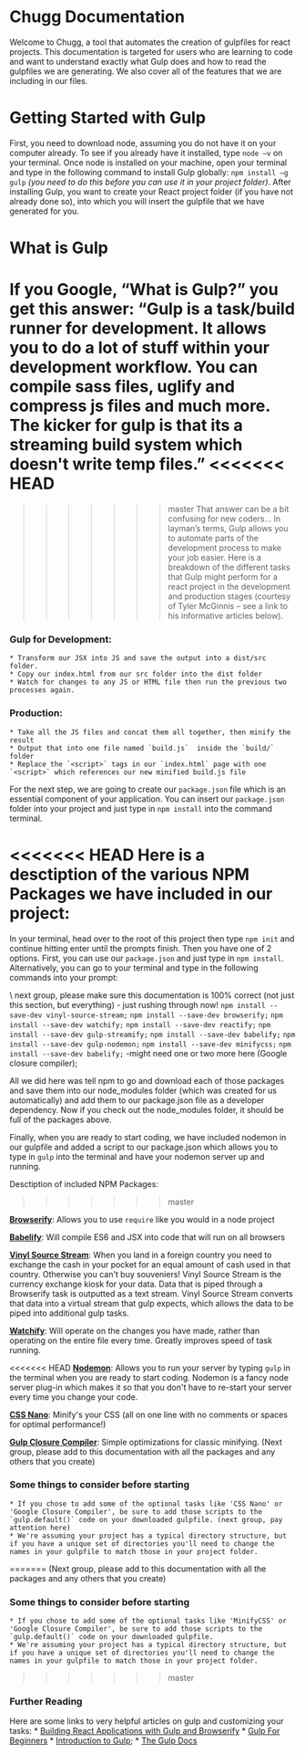 # Chugg Documentation

Welcome to Chugg, a tool that automates the creation of gulpfiles for react projects. This documentation is targeted for users who are learning to code and want to understand exactly what Gulp does and how to read the gulpfiles we are generating. We also cover all of the features that we are including in our files.

# Getting Started with Gulp

First, you need to download node, assuming you do not have it on your computer already. To see if you already have it installed, type `node –v` on your terminal. Once node is installed on your machine, open your terminal and type in the following command to install Gulp globally: `npm install –g gulp` *(you need to do this before you can use it in your project folder)*.
After installing Gulp, you want to create your React project folder (if you have not already done so), into which you will insert the gulpfile that we have generated for you.

# What is Gulp

If you Google, “What is Gulp?” you get this answer: “Gulp is a task/build runner for development. It allows you to do a lot of stuff within your development workflow. You can compile sass files, uglify and compress js files and much more. The kicker for gulp is that its a streaming build system which doesn't write temp files.”
<<<<<<< HEAD
=======

>>>>>>> master
That answer can be a bit confusing for new coders... In layman’s terms, Gulp allows you to automate parts of the development process to make your job easier. Here is a breakdown of the different tasks that Gulp might perform for a react project in the development and production stages (courtesy of Tyler McGinnis – see a link to his informative articles below).

### Gulp for Development:
    * Transform our JSX into JS and save the output into a dist/src folder.
    * Copy our index.html from our src folder into the dist folder
    * Watch for changes to any JS or HTML file then run the previous two processes again.

### Production:
    * Take all the JS files and concat them all together, then minify the result
    * Output that into one file named `build.js`  inside the `build/` folder
    * Replace the `<script>` tags in our `index.html` page with one `<script>` which references our new minified build.js file
For the next step, we are going to create our `package.json` file which is an essential component of your application. You can insert our `package.json` folder into your project and just type in `npm install` into the command terminal.

<<<<<<< HEAD
Here is a desctiption of the various NPM Packages we have included in our project:
=======

In your terminal, head over to the root of this project then type `npm init` and continue hitting enter until the prompts finish. Then you have one of 2 options. First, you can use our `package.json` and just type in `npm install`. Alternatively, you can go to your terminal and type in the following commands into your prompt:

\\ next group, please make sure this documentation is 100% correct (not just this section, but everything) - just rushing through now!
`npm install --save-dev vinyl-source-stream;`
`npm install --save-dev browserify;`
`npm install --save-dev watchify;`
`npm install --save-dev reactify;`
`npm install --save-dev gulp-streamify;`
`npm install --save-dev babelify;`
`npm install --save-dev gulp-nodemon;`
`npm install --save-dev minifycss;`
`npm install --save-dev babelify;`
-might need one or two more here (Google closure compiler);


All we did here was tell npm to go and download each of those packages and save them into our node_modules folder (which was created for us automatically) and add them to our package.json file as a developer dependency. Now if you check out the node_modules folder, it should be full of the packages above.

Finally, when you are ready to start coding, we have included nodemon in our gulpfile and added a script to our package.json which allows you to type in `gulp` into the terminal and have your nodemon server up and running.

Desctiption of included NPM Packages:
>>>>>>> master

[__Browserify__](https://www.npmjs.com/package/browserify "Browserify"):
Allows you to use `require` like you would in a node project

[__Babelify__](https://www.npmjs.com/package/babelify "Babelify"): Will compile ES6 and JSX into code that will run on all browsers

[__Vinyl Source Stream__](https://www.npmjs.com/package/vinyl-source-stream "Vinyl Source Stream"): When you land in a foreign country you need to exchange the cash in your pocket for an equal amount of cash used in that country. Otherwise you can't buy souveniers! Vinyl Source Stream is the currency exchange kiosk for your data. Data that is piped through a Browserify task is outputted as a text stream. Vinyl Source Stream converts that data into a virtual stream that gulp expects, which allows the data to be piped into additional gulp tasks.

[__Watchify__](https://github.com/substack/watchify#readme): Will operate on the changes you have made, rather than operating on the entire file every time. Greatly improves speed of task running.

<<<<<<< HEAD
[__Nodemon__](https://www.npmjs.com/package/gulp-nodemon): Allows you to run your server by typing `gulp` in the terminal when you are ready to start coding. Nodemon is a fancy node server plug-in which makes it so that you don't have to re-start your server every time you change your code.

[__CSS Nano__](https://www.npmjs.com/package/gulp-minify-css): Minify's your CSS (all on one line with no comments or spaces for optimal performance!)

[__Gulp Closure Compiler__](https://www.npmjs.com/package/gulp-closure-compiler): Simple optimizations for classic minifying.
(Next group, please add to this documentation with all the packages and any others that you create)

### Some things to consider before starting
    * If you chose to add some of the optional tasks like 'CSS Nano' or 'Google Closure Compiler', be sure to add those scripts to the `gulp.default()` code on your downloaded gulpfile. (next group, pay attention here)
    * We're assuming your project has a typical directory structure, but if you have a unique set of directories you'll need to change the names in your gulpfile to match those in your project folder.
=======
(Next group, please add to this documentation with all the packages and any others that you create)

### Some things to consider before starting
    * If you chose to add some of the optional tasks like 'MinifyCSS' or 'Google Closure Compiler', be sure to add those scripts to the `gulp.default()` code on your downloaded gulpfile.
    * We're assuming your project has a typical directory structure, but if you have a unique set of directories you'll need to change the names in your gulpfile to match those in your project folder. 
>>>>>>> master

### Further Reading
Here are some links to very helpful articles on gulp and customizing your tasks:
    	* [Building React Applications with Gulp and Browserify](http://tylermcginnis.com/reactjs-tutorial-pt-2-building-react-applications-with-gulp-and-browserify/ "Building React Applications with Gulp and Browserify, Tyler McGinnis")
      * [Gulp For Beginners](https://css-tricks.com/gulp-for-beginners/ "Gulp for Beginners, CSS-Tricks")
      * [Introduction to Gulp](http://www.sitepoint.com/introduction-gulp-js/ "Introduction to Gulp, SitePoint");
      * [The Gulp Docs](https://github.com/gulpjs/gulp/tree/master/docs "Gulp Docs")
